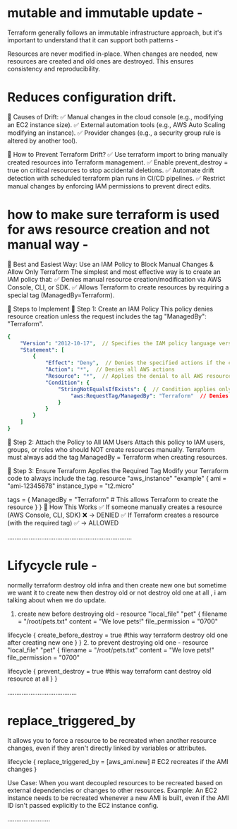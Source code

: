 # mutable and immutable update - 
Terraform generally follows an immutable infrastructure approach, but it's important to understand that it can support both patterns - 

Resources are never modified in-place.
When changes are needed, new resources are created and old ones are destroyed.
This ensures consistency and reproducibility.

# Reduces configuration drift.
📌 Causes of Drift:
✅ Manual changes in the cloud console (e.g., modifying an EC2 instance size).
✅ External automation tools (e.g., AWS Auto Scaling modifying an instance).
✅ Provider changes (e.g., a security group rule is altered by another tool).

🔹 How to Prevent Terraform Drift?
✅ Use terraform import to bring manually created resources into Terraform management.
✅ Enable prevent_destroy = true on critical resources to stop accidental deletions.
✅ Automate drift detection with scheduled terraform plan runs in CI/CD pipelines.
✅ Restrict manual changes by enforcing IAM permissions to prevent direct edits.

# how to make sure terraform is used for aws resource creation and not manual way - 
🔹 Best and Easiest Way: Use an IAM Policy to Block Manual Changes & Allow Only Terraform
The simplest and most effective way is to create an IAM policy that:
✅ Denies manual resource creation/modification via AWS Console, CLI, or SDK.
✅ Allows Terraform to create resources by requiring a special tag (ManagedBy=Terraform).

📌 Steps to Implement
🔹 Step 1: Create an IAM Policy
This policy denies resource creation unless the request includes the tag "ManagedBy": "Terraform".
```yml
{
    "Version": "2012-10-17",  // Specifies the IAM policy language version
    "Statement": [
        {
            "Effect": "Deny",  // Denies the specified actions if the condition is met
            "Action": "*",  // Denies all AWS actions
            "Resource": "*",  // Applies the denial to all AWS resources
            "Condition": {
                "StringNotEqualsIfExists": {  // Condition applies only if the key exists
                    "aws:RequestTag/ManagedBy": "Terraform"  // Denies actions if the "ManagedBy" tag is NOT "Terraform"
                }
            }
        }
    ]
}
```

🔹 Step 2: Attach the Policy to All IAM Users
Attach this policy to IAM users, groups, or roles who should NOT create resources manually.
Terraform must always add the tag ManagedBy = Terraform when creating resources.

🔹 Step 3: Ensure Terraform Applies the Required Tag
Modify your Terraform code to always include the tag.
resource "aws_instance" "example" {
  ami           = "ami-12345678"
  instance_type = "t2.micro"

  tags = {
    ManagedBy = "Terraform"  # This allows Terraform to create the resource
  }
}
🚀 How This Works
✅ If someone manually creates a resource (AWS Console, CLI, SDK) ❌ → DENIED
✅ If Terraform creates a resource (with the required tag) ✅ → ALLOWED

......................................................................
# Lifycycle rule - 
normally terraform destroy old infra and then create new one but sometime we want it to create new then destroy old or not
destroy old one at all , i am talking about when we do update.

1. create new before destroying old - 
resource "local_file" "pet" {
  filename        = "/root/pets.txt"
  content         = "We love pets!"
  file_permission = "0700"

  lifecycle {
    create_before_destroy = true      #this way terraform destroy old one after creating new one
  }
}
2. to prevent destroying old one - 
resource "local_file" "pet" {
  filename        = "/root/pets.txt"
  content         = "We love pets!"
  file_permission = "0700"

  lifecycle {
    prevent_destroy = true      #this way terraform cant destroy old resource at all
  }
}

.......................................
# replace_triggered_by
It allows you to force a resource to be recreated when another resource changes, even if they aren't directly linked by variables or attributes.

lifecycle {
  replace_triggered_by = [aws_ami.new]  # EC2 recreates if the AMI changes
}

Use Case:
    When you want decoupled resources to be recreated based on external dependencies or changes to other resources.
    Example: An EC2 instance needs to be recreated whenever a new AMI is built, even if the AMI ID isn't passed explicitly to the EC2 instance config.

........................